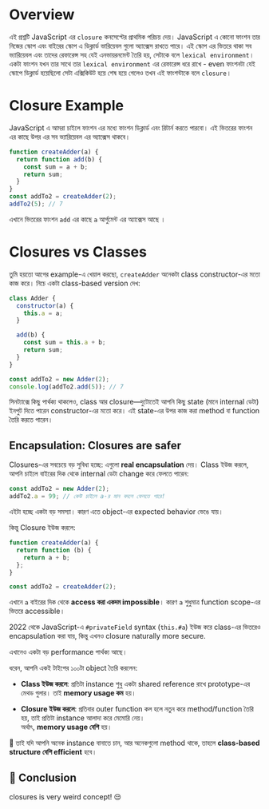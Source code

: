 # Overview

এই প্রশ্নটি JavaScript এর `closure` কনসেপ্টের প্রাথমিক পরিচয় দেয়।
JavaScript এ কোনো ফাংশন তার নিজের স্কোপ এবং বাইরের স্কোপ এ ডিক্লার্ড ভারিয়েবল গুলো অ্যাক্সেস রাখতে পারে। এই স্কোপ এর ভিতরে থাকা সব ভ্যারিয়েবল এবং তাদের রেফারেন্স সহ যেই এনভায়রনমেন্ট তৈরি হয়, সেটাকে বলে `lexical environment`। 
একটা ফাংশন যখন তার সাথে তার `lexical environment` এর রেফারেন্স ধরে রাখে - even ফাংশনটা যেই স্কোপে ডিক্লার্ড হয়েছিলো সেটা এক্সিকিউট হয়ে শেষ হয়ে গেলেও তখন এই ফাংশন্টাকে বলে `closure`।

# Closure Example
JavaScript এ আমরা চাইলে ফাংশন এর মধ্যে ফাংশন ডিক্লার্ড এবং রিটার্ন করতে পারবো। এই ভিতরের ফাংশন এর কাছে উপর এর সব ভ্যারিয়েবল এর  অ্যাক্সেস থাকবে।
```javascript
function createAdder(a) {
  return function add(b) {
    const sum = a + b;
    return sum;
  }
}
const addTo2 = createAdder(2);
addTo2(5); // 7

```
এখানে ভিতরের ফাংশন `add` এর কাছে `a` আর্গুমেন্ট এর অ্যাক্সেস আছে ।


#  Closures vs Classes

তুমি হয়তো আগের example-এ খেয়াল করছো, `createAdder` অনেকটা class constructor-এর মতো কাজ করে। নিচে একটা class-based version দেখ:

```javascript
class Adder {
  constructor(a) {
    this.a = a;
  }

  add(b) {
    const sum = this.a + b;
    return sum;
  }
}

const addTo2 = new Adder(2);
console.log(addTo2.add(5)); // 7
```




সিনট্যাক্সে কিছু পার্থক্য থাকলেও, class আর closure—দুটোতেই আপনি কিছু state (মানে internal ডেটা) ইনপুট দিতে পারেন constructor-এর মতো করে।  এই state-এর উপর কাজ করা method বা function তৈরি করতে পারেন।



##  Encapsulation: Closures are safer

Closures-এর সবচেয়ে বড় সুবিধা হচ্ছে: এগুলো **real encapsulation** দেয়। Class ইউজ করলে, আপনি চাইলে বাইরের দিক থেকে internal ডেটা change করে ফেলতে পারেন:

```javascript
const addTo2 = new Adder(2);
addTo2.a = 99; // কেউ চাইলে a-র মান বদলে ফেলতে পারে!
```

এইটা হচ্ছে একটা বড় সমস্যা। কারণ এতে object-এর expected behavior ভেঙে যায়।

কিন্তু Closure ইউজ করলে:

```javascript
function createAdder(a) {
  return function (b) {
    return a + b;
  };
}

const addTo2 = createAdder(2);
```

এখানে `a` বাইরের দিক থেকে **access করা একদম impossible**। কারণ `a` শুধুমাত্র function scope-এর ভিতরে accessible।

2022 থেকে JavaScript-এ `#privateField` syntax (`this.#a`) ইউজ করে class-এর ভিতরেও encapsulation করা যায়, কিন্তু এখনও closure naturally more secure.



এখানেও একটা বড় performance পার্থক্য আছে।

ধরেন, আপনি একই টাইপের ১০০টা object তৈরি করলেন:

- **Class ইউজ করলে**: প্রতিটা instance শুধু একটা shared reference রাখে prototype-এর মেথড গুলার। তাই **memory usage কম** হয়।

- **Closure ইউজ করলে**: প্রতিবার outer function কল হলে নতুন করে method/function তৈরি হয়, তাই প্রতিটা instance আলাদা করে মেমোরি নেয়।  
  অর্থাৎ, **memory usage বেশি** হয়।

📌 তাই যদি আপনি অনেক instance বানাতে চান, আর অনেকগুলো method থাকে, তাহলে **class-based structure বেশি efficient** হবে।



## 🧪 Conclusion

closures is very weird concept! 😒